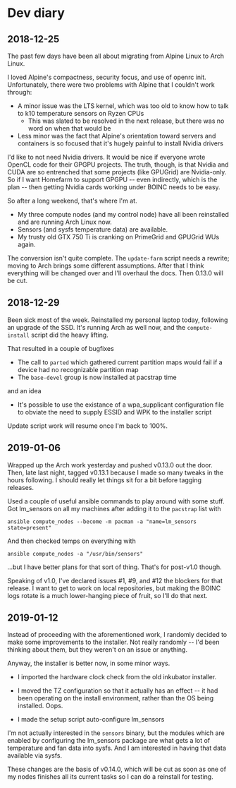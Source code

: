 # Dev diary

## 2018-12-25

The past few days have been all about migrating from Alpine Linux to
Arch Linux.

I loved Alpine's compactness, security focus, and use of openrc
init. Unfortunately, there were two problems with Alpine that I
couldn't work through:

* A minor issue was the LTS kernel, which was too old to know how to
  talk to k10 temperature sensors on Ryzen CPUs
    * This was slated to be resolved in the next release, but there
      was no word on when that would be
* Less minor was the fact that Alpine's orientation toward servers and
  containers is so focused that it's hugely painful to install Nvidia
  drivers

I'd like to not need Nvidia drivers. It would be nice if everyone
wrote OpenCL code for their GPGPU projects. The truth, though, is that
Nvidia and CUDA are so entrenched that some projects (like GPUGrid)
are Nvidia-only. So if I want Homefarm to support GPGPU -- even
indirectly, which is the plan -- then getting Nvidia cards working
under BOINC needs to be easy.

So after a long weekend, that's where I'm at.

* My three compute nodes (and my control node) have all been
  reinstalled and are running Arch Linux now.
* Sensors (and sysfs temperature data) are available.
* My trusty old GTX 750 Ti is cranking on PrimeGrid and GPUGrid WUs
  again.

The conversion isn't quite complete. The `update-farm` script needs a
rewrite; moving to Arch brings some different assumptions. After that
I think everything will be changed over and I'll overhaul the
docs. Then 0.13.0 will be cut.


## 2018-12-29

Been sick most of the week. Reinstalled my personal laptop today,
following an upgrade of the SSD. It's running Arch as well now, and
the `compute-install` script did the heavy lifting.

That resulted in a couple of bugfixes

* The call to `parted` which gathered current partition maps would
  fail if a device had no recognizable partition map
* The `base-devel` group is now installed at pacstrap time

and an idea

* It's possible to use the existance of a wpa_supplicant configuration
  file to obviate the need to supply ESSID and WPK to the installer
  script

Update script work will resume once I'm back to 100%.


## 2019-01-06

Wrapped up the Arch work yesterday and pushed v0.13.0 out the
door. Then, late last night, tagged v0.13.1 because I made so many
tweaks in the hours following. I should really let things sit for a
bit before tagging releases.

Used a couple of useful ansible commands to play around with some
stuff. Got lm_sensors on all my machines after adding it to the
`pacstrap` list with

`ansible compute_nodes --become -m pacman -a "name=lm_sensors state=present"`

And then checked temps on everything with

`ansible compute_nodes -a "/usr/bin/sensors"`

...but I have better plans for that sort of thing. That's for
post-v1.0 though.

Speaking of v1.0, I've declared issues #1, #9, and #12 the blockers
for that release. I want to get to work on local repositories, but
making the BOINC logs rotate is a much lower-hanging piece of fruit,
so I'll do that next.


## 2019-01-12

Instead of proceeding with the aforementioned work, I randomly decided
to make some improvements to the installer. Not really randomly -- I'd
been thinking about them, but they weren't on an issue or anything.

Anyway, the installer is better now, in some minor ways.

* I imported the hardware clock check from the old inkubator installer.

* I moved the TZ configuration so that it actually has an effect -- it
  had been operating on the install environment, rather than the OS
  being installed. Oops.

* I made the setup script auto-configure lm_sensors

I'm not actually interested in the `sensors` binary, but the modules
which are enabled by configuring the lm_sensors package are what gets
a lot of temperature and fan data into sysfs. And I am interested in
having that data available via sysfs.

These changes are the basis of v0.14.0, which will be cut as soon as
one of my nodes finishes all its current tasks so I can do a reinstall
for testing.
